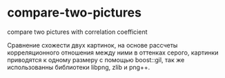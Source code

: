 # compare-two-pictures
compare two pictures with correlation coefficient

Сравнение схожести двух картинок, на основе рассчеты корреляционного отношения между ними в оттенках серого, картинки приводятся к одному размеру с помощью boost::gil, так же использованны библиотеки libpng, zlib и png++.

